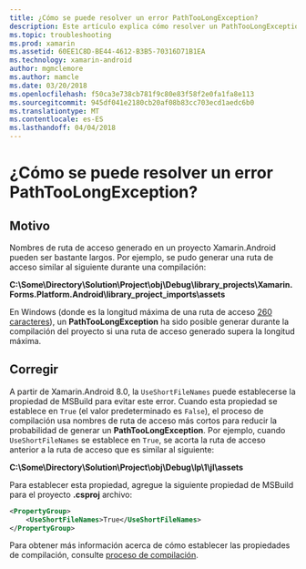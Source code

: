 ```yaml
---
title: ¿Cómo se puede resolver un error PathTooLongException?
description: Este artículo explica cómo resolver un PathTooLongException que puede producirse durante la creación de una aplicación.
ms.topic: troubleshooting
ms.prod: xamarin
ms.assetid: 60EE1C8D-BE44-4612-B3B5-70316D71B1EA
ms.technology: xamarin-android
author: mgmclemore
ms.author: mamcle
ms.date: 03/20/2018
ms.openlocfilehash: f50ca3e738cb781f9c80e83f58f2e0fa1fa8e113
ms.sourcegitcommit: 945df041e2180cb20af08b83cc703ecd1aedc6b0
ms.translationtype: MT
ms.contentlocale: es-ES
ms.lasthandoff: 04/04/2018
---
```

# <a name="how-do-i-resolve-a-pathtoolongexception-error"></a>¿Cómo se puede resolver un error PathTooLongException?

## <a name="cause"></a>Motivo

Nombres de ruta de acceso generado en un proyecto Xamarin.Android pueden ser bastante largos.
Por ejemplo, se pudo generar una ruta de acceso similar al siguiente durante una compilación:

**C:\\Some\\Directory\\Solution\\Project\\obj\\Debug\\__library_projects__\\Xamarin.Forms.Platform.Android\\library_project_imports\\assets**

En Windows (donde es la longitud máxima de una ruta de acceso [260 caracteres](https://msdn.microsoft.com/library/windows/desktop/aa365247.aspx)), un **PathTooLongException** ha sido posible generar durante la compilación del proyecto si una ruta de acceso generado supera la longitud máxima. 

## <a name="fix"></a>Corregir

A partir de Xamarin.Android 8.0, la `UseShortFileNames` puede establecerse la propiedad de MSBuild para evitar este error. Cuando esta propiedad se establece en `True` (el valor predeterminado es `False`), el proceso de compilación usa nombres de ruta de acceso más cortos para reducir la probabilidad de generar un **PathTooLongException**.
Por ejemplo, cuando `UseShortFileNames` se establece en `True`, se acorta la ruta de acceso anterior a la ruta de acceso que es similar al siguiente:

**C:\\Some\\Directory\\Solution\\Project\\obj\\Debug\\lp\\1\\jl\\assets**

Para establecer esta propiedad, agregue la siguiente propiedad de MSBuild para el proyecto **.csproj** archivo:

```xml
<PropertyGroup>
    <UseShortFileNames>True</UseShortFileNames>
</PropertyGroup>
```

Para obtener más información acerca de cómo establecer las propiedades de compilación, consulte [proceso de compilación](~/android/deploy-test/building-apps/build-process.md).
